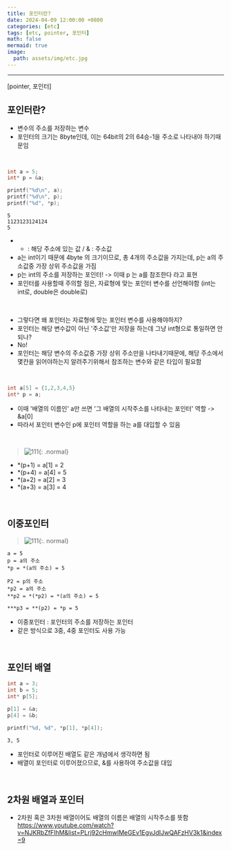 ```yaml
---
title: 포인터란?
date: 2024-04-09 12:00:00 +0800
categories: [etc]
tags: [etc, pointer, 포인터]
math: false
mermaid: true
image:
  path: assets/img/etc.jpg
---
```


<hr style="border:1px solid white">
[pointer, 포인터]

## 포인터란?
- 변수의 주소를 저장하는 변수
- 포인터의 크기는 8byte인데, 이는 64bit의 2의 64승-1을 주소로 나타내야 하기때문임

<br/>

```C
int a = 5;
int* p = &a; 

printf("%d\n", a);
printf("%d\n", p);
printf("%d", *p);
```
```
5
1123123124124
5
```
- * : 해당 주소에 있는 값 / & : 주소값
- a는 int이기 때문에 4byte 의 크기이므로, 총 4개의 주소값을 가지는데, p는 a의 주소값중 가장 상위 주소값을 가짐
- p는 int의 주소를 저장하는 포인터! -> 이때 p 는 a를 참조한다 라고 표현
- 포인터를 사용할때 주의할 점은, 자료형에 맞는 포인터 변수를 선언해야함 (int는 int로, double은 double로)

<br/>

- 그렇다면 왜 포인터는 자료형에 맞는 포인터 변수를 사용해야하지?
- 포인터는 해당 변수값이 아닌 '주소값'만 저장을 하는데 그냥 int형으로 통일하면 안되나?
- No!
- 포인터는 해당 변수의 주소값중 가장 상위 주소만을 나타내기때문에, 해당 주소에서 몇칸을 읽어야하는지 알려주기위해서 참조하는 변수와 같은 타입이 필요함 

<br/>

```C
int a[5] = {1,2,3,4,5}
int* p = a;
```
- 이때 '배열의 이름인' a만 쓰면 '그 배열의 시작주소를 나타내는 포인터' 역할 -> &a[0]
- 따라서 포인터 변수인 p에 포인터 역할을 하는 a를 대입할 수 있음

<br/>

> ![111](https://github.com/alphathx13/alphathx13.github.io/assets/163115993/d3b5b061-419d-4ae8-b081-50de8cb65d32){: .normal}
- *(p+1) = a[1] = 2
- *(p+4) = a[4] = 5
- *(a+2) = a[2] = 3
- *(a+3) = a[3] = 4

<br/>

## 이중포인터

> ![111](https://github.com/alphathx13/alphathx13.github.io/assets/163115993/fd8cc5eb-855e-4091-9e57-ece23eac48c4){:. normal}
```
a = 5
p = a의 주소
*p = *(a의 주소) = 5

P2 = p의 주소
*p2 = a의 주소
**p2 = *(*p2) = *(a의 주소) = 5

***p3 = **(p2) = *p = 5
```
- 이중포인터 : 포인터의 주소를 저장하는 포인터
- 같은 방식으로 3중, 4중 포인터도 사용 가능

<br/>

## 포인터 배열
```C
int a = 3;
int b = 5;
int* p[5];

p[1] = &a;
p[4] = &b;

printf("%d, %d", *p[1], *p[4]);
```
```
3, 5
```
- 포인터로 이루어진 배열도 같은 개념에서 생각하면 됨
- 배열이 포인터로 이루어졌으므로, &를 사용하여 주소값을 대입

<br/>

## 2차원 배열과 포인터
- 2차원 혹은 3차원 배열이어도 배열의 이름은 배열의 시작주소를 뜻함
https://www.youtube.com/watch?v=NJKRbZfFIhM&list=PLrj92cHmwIMeGEv1EgvJdIJwQAFzHV3k1&index=9